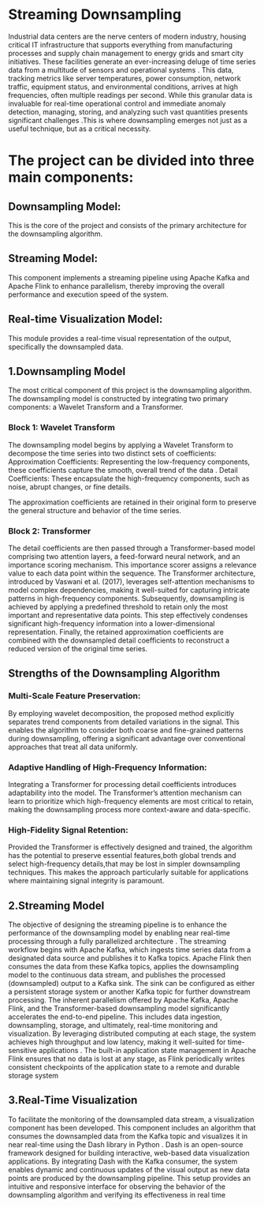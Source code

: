 # Streaming Downsampling
Industrial data centers are the nerve centers of modern industry, housing critical IT infrastructure that supports everything from manufacturing processes and supply chain management to energy grids and smart city initiatives. These facilities generate an ever-increasing deluge of time series data from a multitude of sensors and operational systems . This data, tracking metrics like server temperatures, power consumption, network traffic, equipment status, and environmental conditions, arrives at high frequencies, often multiple readings per second. While this granular data is invaluable for real-time operational control and immediate anomaly detection, managing, storing, and analyzing such vast quantities presents significant challenges .This is where downsampling emerges not just as a useful technique, but as a critical necessity.

# The project can be divided into three main components:
## Downsampling Model: 
This is the core of the project and consists of the primary architecture for the downsampling algorithm.


## Streaming Model:
This component implements a streaming pipeline using Apache Kafka and Apache Flink to enhance parallelism, thereby improving the overall performance and execution speed of the system.


## Real-time Visualization Model: 
This module provides a real-time visual representation of the output, specifically the downsampled data.


## 1.Downsampling Model

The most critical component of this project is the downsampling algorithm. The downsampling model is constructed by integrating two primary components: a Wavelet Transform and a Transformer.

### Block 1: Wavelet Transform
The downsampling model begins by applying a Wavelet Transform to decompose the time series into two distinct sets of coefficients:
Approximation Coefficients: Representing the low-frequency components, these coefficients capture the smooth, overall trend of the data .
Detail Coefficients: These encapsulate the high-frequency components, such as noise, abrupt changes, or fine details.
 
The approximation coefficients are retained in their original form to preserve the general structure and behavior of the time series.

### Block 2: Transformer
The detail coefficients are then passed through a Transformer-based model comprising two attention layers, a feed-forward neural network, and an importance scoring mechanism. This importance scorer assigns a relevance value to each data point within the sequence. The Transformer architecture, introduced by Vaswani et al. (2017), leverages self-attention mechanisms to model complex dependencies, making it well-suited for capturing intricate patterns in high-frequency components. Subsequently, downsampling is achieved by applying a predefined threshold to retain only the most important and representative data points. This step effectively condenses significant high-frequency information into a lower-dimensional representation. Finally, the retained approximation coefficients are combined with the downsampled detail coefficients to reconstruct a reduced version of the original time series.

## Strengths of the Downsampling Algorithm

### Multi-Scale Feature Preservation:

By employing wavelet decomposition, the proposed method explicitly separates trend components from detailed variations in the signal. This enables the algorithm to consider both coarse and fine-grained patterns during downsampling, offering a significant advantage over conventional approaches that treat all data uniformly.

### Adaptive Handling of High-Frequency Information:

Integrating a Transformer for processing detail coefficients introduces adaptability into the model. The Transformer’s attention mechanism can learn to prioritize which high-frequency elements are most critical to retain, making the downsampling process more context-aware and data-specific.

### High-Fidelity Signal Retention:

Provided the Transformer is effectively designed and trained, the algorithm has the potential to preserve essential features,both global trends and select high-frequency details,that may be lost in simpler downsampling techniques. This makes the approach particularly suitable for applications where maintaining signal integrity is paramount.
	

## 2.Streaming Model
The objective of designing the streaming pipeline is to enhance the performance of the downsampling model by enabling near real-time processing through a fully parallelized architecture . The streaming workflow begins with Apache Kafka, which ingests time series data from a designated data source and publishes it to Kafka topics. Apache Flink then consumes the data from these Kafka topics, applies the downsampling model to the continuous data stream, and publishes the processed (downsampled) output to a Kafka sink. The sink can be configured as either a persistent storage system or another Kafka topic for further downstream processing. The inherent parallelism offered by Apache Kafka, Apache Flink, and the Transformer-based downsampling model significantly accelerates the end-to-end pipeline. This includes data ingestion, downsampling, storage, and ultimately, real-time monitoring and visualization. By leveraging distributed computing at each stage, the system achieves high throughput and low latency, making it well-suited for time-sensitive applications .
The built-in application state management in Apache Flink ensures that no data is lost at any stage, as Flink periodically writes consistent checkpoints of the application state to a remote and durable storage system

## 3.Real-Time Visualization
To facilitate the monitoring of the downsampled data stream, a visualization component has been developed. This component includes an algorithm that consumes the downsampled data from the Kafka topic and visualizes it in near real-time using the Dash library in Python . Dash is an open-source framework designed for building interactive, web-based data visualization applications. By integrating Dash with the Kafka consumer, the system enables dynamic and continuous updates of the visual output as new data points are produced by the downsampling pipeline. This setup provides an intuitive and responsive interface for observing the behavior of the downsampling algorithm and verifying its effectiveness in real time



